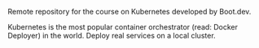 Remote repository for the course on Kubernetes developed by Boot.dev.

Kubernetes is the most popular container orchestrator (read: Docker Deployer) in the world. Deploy real services on a local cluster.

